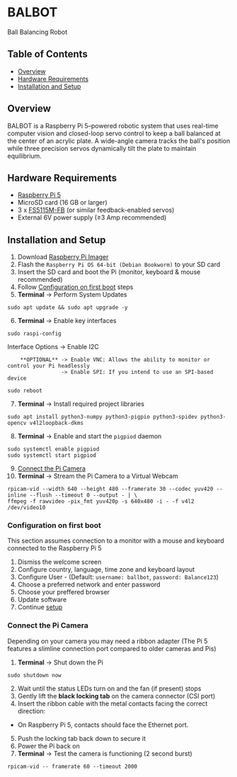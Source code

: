 # BALBOT
Ball Balancing Robot

## Table of Contents
- [Overview](#overview)
- [Hardware Requirements](#hardware-requirements)
- [Installation and Setup](#installation-and-setup)

## Overview
BALBOT is a Raspberry Pi 5–powered robotic system that uses real-time computer vision and closed-loop servo control to keep a ball balanced at the center of an acrylic plate. A wide-angle camera tracks the ball's position while three precision servos dynamically tilt the plate to maintain equilibrium.

## Hardware Requirements
- [Raspberry Pi 5](https://www.raspberrypi.com/products/raspberry-pi-5/)
- MicroSD card (16 GB or larger)
- 3 x [FS5115M-FB](https://www.pololu.com/product/3443) (or similar feedback-enabled servos)
- External 6V power supply (≥3 Amp recommended)

## Installation and Setup
1. Download [Raspberry Pi Imager](https://www.raspberrypi.com/software/)
2. Flash the `Raspberry Pi OS 64-bit (Debian Bookworm)` to your SD card
3. Insert the SD card and boot the Pi (monitor, keyboard & mouse recommended)
4. Follow [Configuration on first boot](#configuration-on-first-boot) steps
5. **Terminal** -> Perform System Updates
```
sudo apt update && sudo apt upgrade -y
```
6. **Terminal** -> Enable key interfaces
```
sudo raspi-config
```
   Interface Options -> Enable I2C
   
        **OPTIONAL** -> Enable VNC: Allows the ability to monitor or control your Pi headlessly
                     -> Enable SPI: If you intend to use an SPI-based device

```
sudo reboot
```
7. **Terminal** -> Install required project libraries
```
sudo apt install python3-numpy python3-pigpio python3-spidev python3-opencv v4l2loopback-dkms
```
8. **Terminal** -> Enable and start the `pigpiod` daemon
```
sudo systemctl enable pigpiod
sudo systemctl start pigpiod
```
9. [Connect the Pi Camera](#connect-the-pi-camera)
10. **Terminal** -> Stream the Pi Camera to a Virtual Webcam
```
rpicam-vid --width 640 --height 480 --framerate 30 --codec yuv420 --inline --flush --timeout 0 --output - | \
ffmpeg -f rawvideo -pix_fmt yuv420p -s 640x480 -i - -f v4l2 /dev/video10
```

### Configuration on first boot
This section assumes connection to a monitor with a mouse and keyboard connected to the Raspberry Pi 5

1. Dismiss the welcome screen
2. Configure country, language, time zone and keyboard layout
3. Configure User - (Default: `username: ballbot`, `password: Balance123`)
4. Choose a preferred network and enter password
5. Choose your preffered browser
6. Update software
7. Continue [setup](#installation-and-setup)

### Connect the Pi Camera
Depending on your camera you may need a ribbon adapter (The Pi 5 features a slimline connection port compared to older cameras and Pis)

1. **Terminal** -> Shut down the Pi
```
sudo shutdown now
```
2. Wait until the status LEDs turn on and the fan (if present) stops
3. Gently lift the **black locking tab** on the camera connector (CSI port)
4. Insert the ribbon cable with the metal contacts facing the correct direction:
  - On Raspberry Pi 5, contacts should face the Ethernet port.
5. Push the locking tab back down to secure it
6. Power the Pi back on
7. **Terminal** -> Test the camera is functioning (2 second burst)
```
rpicam-vid -- framerate 60 --timeout 2000
``` 

